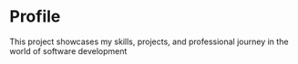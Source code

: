 # Profile
This project showcases my skills, projects, and professional journey in the world of software development

